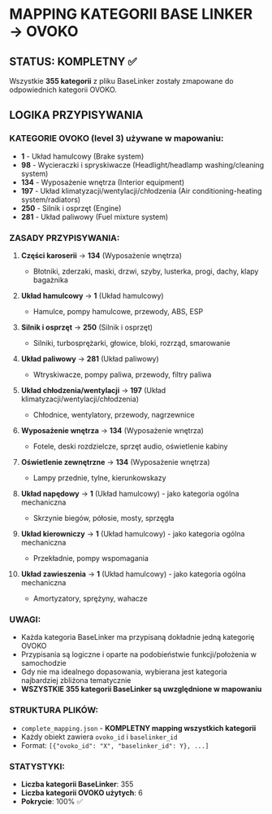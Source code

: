 # MAPPING KATEGORII BASE LINKER → OVOKO

## STATUS: KOMPLETNY ✅

Wszystkie **355 kategorii** z pliku BaseLinker zostały zmapowane do odpowiednich kategorii OVOKO.

## LOGIKA PRZYPISYWANIA

### KATEGORIE OVOKO (level 3) używane w mapowaniu:

- **1** - Układ hamulcowy (Brake system)
- **98** - Wycieraczki i spryskiwacze (Headlight/headlamp washing/cleaning system)  
- **134** - Wyposażenie wnętrza (Interior equipment)
- **197** - Układ klimatyzacji/wentylacji/chłodzenia (Air conditioning-heating system/radiators)
- **250** - Silnik i osprzęt (Engine)
- **281** - Układ paliwowy (Fuel mixture system)

### ZASADY PRZYPISYWANIA:

1. **Części karoserii** → **134** (Wyposażenie wnętrza)
   - Błotniki, zderzaki, maski, drzwi, szyby, lusterka, progi, dachy, klapy bagażnika

2. **Układ hamulcowy** → **1** (Układ hamulcowy)
   - Hamulce, pompy hamulcowe, przewody, ABS, ESP

3. **Silnik i osprzęt** → **250** (Silnik i osprzęt)
   - Silniki, turbosprężarki, głowice, bloki, rozrząd, smarowanie

4. **Układ paliwowy** → **281** (Układ paliwowy)
   - Wtryskiwacze, pompy paliwa, przewody, filtry paliwa

5. **Układ chłodzenia/wentylacji** → **197** (Układ klimatyzacji/wentylacji/chłodzenia)
   - Chłodnice, wentylatory, przewody, nagrzewnice

6. **Wyposażenie wnętrza** → **134** (Wyposażenie wnętrza)
   - Fotele, deski rozdzielcze, sprzęt audio, oświetlenie kabiny

7. **Oświetlenie zewnętrzne** → **134** (Wyposażenie wnętrza)
   - Lampy przednie, tylne, kierunkowskazy

8. **Układ napędowy** → **1** (Układ hamulcowy) - jako kategoria ogólna mechaniczna
   - Skrzynie biegów, półosie, mosty, sprzęgła

9. **Układ kierowniczy** → **1** (Układ hamulcowy) - jako kategoria ogólna mechaniczna
   - Przekładnie, pompy wspomagania

10. **Układ zawieszenia** → **1** (Układ hamulcowy) - jako kategoria ogólna mechaniczna
    - Amortyzatory, sprężyny, wahacze

### UWAGI:

- Każda kategoria BaseLinker ma przypisaną dokładnie jedną kategorię OVOKO
- Przypisania są logiczne i oparte na podobieństwie funkcji/położenia w samochodzie
- Gdy nie ma idealnego dopasowania, wybierana jest kategoria najbardziej zbliżona tematycznie
- **WSZYSTKIE 355 kategorii BaseLinker są uwzględnione w mapowaniu**

### STRUKTURA PLIKÓW:

- `complete_mapping.json` - **KOMPLETNY mapping wszystkich kategorii**
- Każdy obiekt zawiera `ovoko_id` i `baselinker_id`
- Format: `[{"ovoko_id": "X", "baselinker_id": Y}, ...]`

### STATYSTYKI:

- **Liczba kategorii BaseLinker**: 355
- **Liczba kategorii OVOKO użytych**: 6
- **Pokrycie**: 100% ✅
